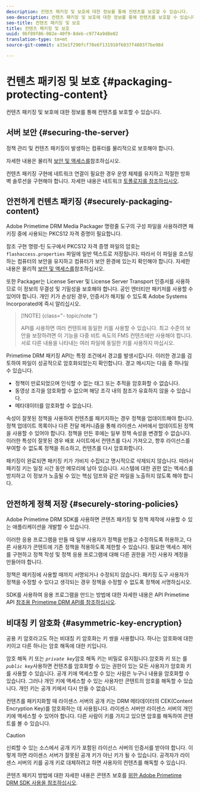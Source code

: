 ```yaml
---
description: 컨텐츠 패키징 및 보호에 대한 정보를 통해 컨텐츠를 보호할 수 있습니다.
seo-description: 컨텐츠 패키징 및 보호에 대한 정보를 통해 컨텐츠를 보호할 수 있습니다.
seo-title: 컨텐츠 패키징 및 보호
title: 컨텐츠 패키징 및 보호
uuid: 9bf89f86-082e-40f9-8deb-c9774a9d8e02
translation-type: tm+mt
source-git-commit: a33e1f290fcf78e6f131910f6037f4803f7be98d

---
```



# 컨텐츠 패키징 및 보호 {#packaging-protecting-content}

컨텐츠 패키징 및 보호에 대한 정보를 통해 컨텐츠를 보호할 수 있습니다.

## 서버 보안 {#securing-the-server}

정책 관리 및 컨텐츠 패키징이 발생하는 컴퓨터를 물리적으로 보호해야 합니다.

자세한 내용은 물리적 [보안 및 액세스를](../../secure-deployment-guidelines/physical-sec-and-access.md)참조하십시오.

컨텐츠 패키징 구현에 네트워크 연결이 필요한 경우 운영 체제를 유지하고 적절한 방화벽 솔루션을 구현해야 합니다. 자세한 내용은 네트워크 [토폴로지를 참조하십시오](../../secure-deployment-guidelines/overview/network-topology.md).

## 안전하게 컨텐츠 패키징 {#securely-packaging-content}

Adobe Primetime DRM Media Packager 명령줄 도구의 구성 파일을 사용하려면 패키징 중에 사용되는 PKCS12 자격 증명이 필요합니다.

참조 구현 명령-틴 도구에서 PKCS12 자격 증명 파일의 암호는 `flashaccess.properties` 파일에 일반 텍스트로 저장됩니다. 따라서 이 파일을 호스팅하는 컴퓨터의 보안을 유지하고 컴퓨터가 보안 환경에 있는지 확인해야 합니다. 자세한 내용은 물리적 [보안 및 액세스를](../../secure-deployment-guidelines/physical-sec-and-access.md)참조하십시오.

또한 Packager는 License Server 및 License Server Transport 인증서를 사용하므로 이 정보의 무결성 및 기밀성을 보호해야 합니다. 공인 엔터티만 패키저를 사용할 수 있어야 합니다. 개인 키가 손상된 경우, 인증서가 해지될 수 있도록 Adobe Systems Incorporated에 즉시 알리십시오.

>[!NOTE] {class=&quot;- topic/note &quot;}
>
>API를 사용하면 여러 컨텐트에 동일한 키를 사용할 수 있습니다. 최고 수준의 보안을 보장하려면 이 기능을 다중 비트 속도의 FMS 컨텐츠에만 사용해야 합니다. 서로 다른 내용을 나타내는 여러 파일에 동일한 키를 사용하지 마십시오.

Primetime DRM 패키징 API는 특정 조건에서 경고를 발생시킵니다. 이러한 경고를 검토하여 파일이 성공적으로 암호화되었는지 확인합니다. 경고 메시지는 다음 중 하나일 수 있습니다.

* 정책이 만료되었으며 인식할 수 없는 태그 또는 추적을 암호화할 수 없습니다.
* 동영상 조각을 암호화할 수 없으며 해당 조각 내의 참조가 유효하지 않을 수 있습니다.
* 메타데이터를 암호화할 수 없습니다.

속성이 잘못된 정책을 사용하여 컨텐츠를 패키지하는 경우 정책을 업데이트해야 합니다. 정책 업데이트 목록이나 다른 전달 메커니즘을 통해 라이센스 서버에서 업데이트된 정책을 사용할 수 있어야 합니다. 정책을 만든 후에는 일부 정책 속성을 변경할 수 없습니다. 이러한 특성이 잘못된 경우 배포 사이트에서 컨텐츠를 다시 가져오고, 향후 라이선스를 부여할 수 없도록 정책을 취소하고, 컨텐츠를 다시 암호화합니다.

패키징이 완료되면 패키징 키가 가비지 수집되고 명시적으로 삭제되지 않습니다. 따라서 패키징 키는 일정 시간 동안 메모리에 남아 있습니다. 시스템에 대한 권한 없는 액세스를 방지하고 이 정보가 노출될 수 있는 핵심 덤프와 같은 파일을 노출하지 않도록 해야 합니다.

## 안전하게 정책 저장 {#securely-storing-policies}

Adobe Primetime DRM SDK를 사용하면 콘텐츠 패키징 및 정책 제작에 사용할 수 있는 애플리케이션을 개발할 수 있습니다.

이러한 응용 프로그램을 만들 때 일부 사용자가 정책을 만들고 수정하도록 허용하고, 다른 사용자가 콘텐트에 기존 정책을 적용하도록 제한할 수 있습니다. 필요한 액세스 제어를 구현하고 정책 작성 및 정책 응용 프로그램에 대해 다른 권한을 가진 사용자 계정을 만들어야 합니다.

정책은 패키징에 사용할 때까지 서명되거나 수정되지 않습니다. 패키징 도구 사용자가 정책을 수정할 수 있다고 생각되는 경우 정책을 수정할 수 없도록 정책에 서명하십시오.

SDK를 사용하여 응용 프로그램을 만드는 방법에 대한 자세한 내용은 API Primetime API [참조용 Primetime DRM API를 참조하십시오](https://help.adobe.com/en_US/primetime/api/index.html#api-Adobe_Primetime_API_References).

## 비대칭 키 암호화 {#asymmetric-key-encryption}

공용 키 암호라고도 하는 비대칭 키 암호화는 키 쌍을 사용합니다. 하나는 암호화에 대한 키이고 다른 하나는 암호 해독에 대한 키입니다.

암호 해독 키 또는 *`private key`*&#x200B;암호 해독 키는 비밀로 유지됩니다.암호화 키 또는 를 *`public key`*&#x200B;사용하면 컨텐츠를 암호화할 수 있는 권한이 있는 모든 사용자가 암호화 키를 사용할 수 있습니다. 공개 키에 액세스할 수 있는 사람은 누구나 내용을 암호화할 수 있습니다. 그러나 개인 키에 액세스할 수 있는 사용자만 콘텐트의 암호를 해독할 수 있습니다. 개인 키는 공개 키에서 다시 만들 수 없습니다.

컨텐츠를 패키지화할 때 라이센스 서버의 공개 키는 DRM 메타데이터의 CEK(Content Encryption Key)를 암호화하는 데 사용됩니다. 라이센스 서버만 라이센스 서버의 개인 키에 액세스할 수 있어야 합니다. 다른 사람이 키를 가지고 있으면 암호를 해독하여 콘텐트를 볼 수 있습니다.

>[!CAUTION]
>
>신뢰할 수 있는 소스에서 공개 키가 포함된 라이선스 서버의 인증서를 받아야 합니다. 이렇게 하면 라이센스 서버가 잘못된 공개 키가 아닌 키가 될 수 있습니다. 공격자가 라이센스 서버의 키를 공개 키로 대체하려고 하면 사용자의 컨텐츠를 해독할 수 있습니다.

콘텐츠 패키지 방법에 대한 자세한 내용은 콘텐츠 보호를 [위한 Adobe Primetime DRM SDK 사용을 참조하십시오](https://helpx.adobe.com/content/dam/help/en/primetime/drm/drm_protecting_content.pdf).